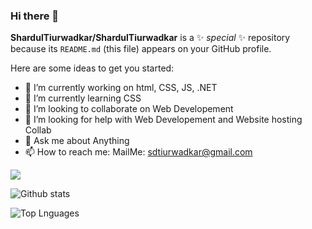 ### Hi there 👋


**ShardulTiurwadkar/ShardulTiurwadkar** is a ✨ _special_ ✨ repository because its `README.md` (this file) appears on your GitHub profile.

Here are some ideas to get you started:

- 🔭 I’m currently working on html, CSS, JS, .NET
- 🌱 I’m currently learning CSS
- 👯 I’m looking to collaborate on Web Developement
- 🤔 I’m looking for help with Web Developement and Website hosting Collab
- 💬 Ask me about Anything
- 📫 How to reach me: MailMe: sdtiurwadkar@gmail.com

<img src="https://img.shields.io/badge/-HTML-e34f26?logo=html5&logoColor=fff">


![Github stats](https://github-readme-stats.vercel.app/api?username=ShardulTiurwadkar&count_private=true&show_icons=true&theme=radical)

![Top Lnguages](https://github-readme-stats.vercel.app/api/top-langs/?username=SHARDULTIURWADKAR&show_icons=true&theme=radical)
